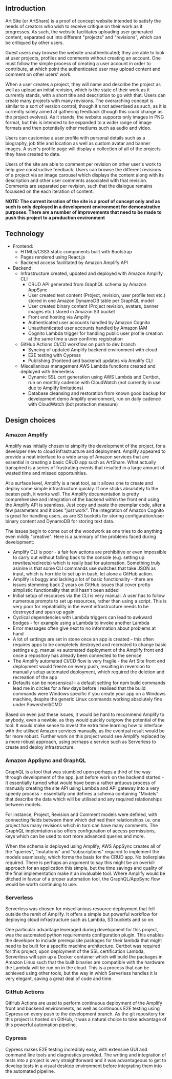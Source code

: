 ## Introduction
Art Site (or ArtShare) is a proof of concept website intended to satisfy the needs of creators who wish to receive critique on their work as it progresses. As such, the website facilitates uploading user generated content, separated out into different "projects" and "revisions", which can be critiqued by other users.

Guest users may browse the website unauthenticated; they are able to look at user projects, profiles and comments without creating an account. One must follow the simple process of creating a user account in order to contribute, at which point the authenticated user may upload content and comment on other users' work.

When a user creates a project, they will name and describe the project as well as upload an initial revision, which is the state of their work as it currently stands, with a short title and description to go with that. Users can create many projects with many revisions. The overarching concept is similar to a sort of version control, though it's not advertised as such, as it is currently solely aimed at gathering feedback (though this could change as the project evolves). As it stands, the website supports only images in PNG format, but this is intended to be expanded to a wider range of image formats and then potentially other mediums such as audio and video.

Users can customise a user profile with personal details such as a biography, job title and location as well as custom avatar and banner images. A user's profile page will display a collection of all of the projects they have created to date.

Users of the site are able to comment per revision on other user's work to help give constructive feedback. Users can browse the different revisions of a project via an image carousel which displays the content along with its description and other user comments associated with that revision. Comments are separated per revision, such that the dialogue remains focussed on the each iteration of content.

**NOTE: The current iteration of the site is a proof of concept only and as such is only deployed in a development environment for demonstrative purposes. There are a number of improvements that need to be made to push this project to a production environment**

## Technology
- Frontend:
  - HTML5/CSS3 static components built with Bootstrap
  - Pages rendered using React.js
  - Backend access facilitated by Amazon Amplify API
- Backend:
  - Infrastructure created, updated and deployed with Amazon Amplify CLI
    - CRUD API generated from GraphQL schema by Amazon AppSync
    - User created text content (Project, revision, user profile text etc.) stored in one Amazon DynamoDB table per GraphQL model
    - User created binary content (Project revision, avatars, banner images etc.) stored in Amazon S3 bucket  
    - Front end hosting via Amplify
    - Authenticated user accounts handled by Amazon Cognito
    - Unauthenticated user accounts handled by Amazon IAM
    - Cognito Lambda trigger for handling public user profile creation at the same time a user confirms registration
  - GitHub Actions CI/CD workflow on push to dev branch
    - Syncing of updated Amplify backend environment with cloud
    - E2E testing with Cypress
    - Publishing (frontend and backend) updates via Amplify CLI
  - Miscellanious management AWS Lambda functions created and deployed with Serverless
    - Dynamic SSL cert generation using AWS Lambda and Certbot, run on monthly cadence with CloudWatch (not currently in use due to Amplify limitations)
    - Database cleansing and restoration from known good backup for development demo Amplify environment, run on daily cadence with CloudWatch (bot protection measure) 

## Design choices
### Amazon Amplify
Amplify was initially chosen to simplify the development of the project, for a developer new to cloud infrastructure and deployment. Amplify appeared to provide a neat interface to a wide array of Amazon services that are essential in creating a basic CRUD app such as ArtShare. What actually transpired is a series of frustrating events that resulted in a large amount of wasted time and missed opportunities.

At a surface level, Amplify is a neat tool, as it allows one to create and deploy some simple infrastructure quickly. If one sticks absolutely to the beaten path, it works well. The Amplify documentation is pretty comprehensive and integration of the backend within the front end using the Amplify API is seamless. Just copy and paste the exemplar code, alter a few parameters and it does "just work". The integration of Amazon Cognito is great for handling users, as are S3 buckets for storing configuration/user binary content and DynamoDB for storing text data.

The issues begin to come out of the woodwork as one tries to do anything even mildly "creative". Here is a summary of the problems faced during development:

- Amplify CLI is poor - a fair few actions are prohibitive or even impossible to carry out without falling back to the console (e.g. setting up rewrites/redirects) which is really bad for automation. Something truly asinine is that some CLI commands use switches that take JSON as input, which is horrible to set up in bash, let alone a GitHub action.
- Amplify is buggy and lacking a lot of basic functionality - there are issues stemming back 2 years on GitHub issues that cover pretty simplistic functionality that still hasn't been added
- Initial setup of resources via the CLI is very manual. A user has to follow numerous prompts to set up resources, rather than using a script. This is very poor for repeatibility in the event infrastructure needs to be destroyed and spun up again
- Cyclical dependencies with Lambda triggers can lead to awkward bodges - for example using a Lambda to invoke another Lambda
- Error messages often give next to no information about problems at hand
- A lot of settings are set in stone once an app is created - this often requires apps to be completely destroyed and recreated to change basic settings e.g. manual vs automated deployment of the Amplify front end once a repository has already been connected to the service
- The Amplify automated CI/CD flow is very fragile - the Art Site front end deployment would freeze on every push, resulting in reversion to manually setup automated deployment, which required the deletion and recreation of the app
- Defaults can be nonsensical - a default setting for npm build commands lead me in circles for a few days before I realised that the build commands were Windows specific if you create your app on a Windows machine, despite the generic Linux commands working absolutely fine under Powershell/CMD

Based on even just these issues, it would be hard to recommend Amplify to anybody, even a newbie, as they would quickly outgrow the potential of the tool. It would make sense to invest the extra time learning how to interface with the utilised Amazon services manually, as the eventual result would be far more robust. Further work on this project would see Amplify replaced by a more robust approach, using perhaps a service such as Serverless to create and deploy infrastructure.

### Amazon AppSync and GraphQL
GraphQL is a tool that was stumbled upon perhaps a third of the way through development of the app, just before work on the backend started - It essentially turned what would have been a rather arduous process of manually creating the site API using Lambda and API gateway into a very speedy process - essentially one defines a schema containing "Models" that describe the data which will be utilised and any required relationships between models.

For instance, Project, Revision and Comment models were defined, with connecting fields between them which defined their relationships i.e. one project has many revisions which in turn can have many comments. The GraphQL implemtation also offers configuration of access permissions, keys which can be used to sort more advanced queries and more.

When the schema is deployed using Amplify, AWS AppSync creates all of the "queries", "mutations" and "subscriptions" required to implement the models seamlessly, which forms the basis for the CRUD app. No boilerplate required. There is perhaps an argument to say this might be an overkill approach for an application this simple, but the time savings and quality of the final implementation make it an invaluable tool. Where Amplify would be ditched in favour of a proper automation tool, the GraphQL/AppSync flow would be worth continuing to use.

### Serverless
Serverless was chosen for miscellanious resource deployment that fell outside the remit of Amplify. It offers a simple but powerful workflow for deploying cloud infrastructure such as Lambda, S3 buckets and so on.

One particular advantage leveraged during development for this project, was the automated python requirements configuration plugin. This enables the developer to include prerequisite packages for their lambda that might need to be built for a specific machine architecture. Certbot was required for this project; upon deployment of the SSL certification Lambda, Serverless will spin up a Docker container which will build the packages in Amazon Linux such that the built binaries are compatible with the hardware the Lambda will be run on in the cloud. This is a process that can be achieved using other tools, but the way in which Serverless handles it is very elegant, saving a great deal of code and time.

### GitHub Actions
GitHub Actions are used to perform continuous deployment of the Amplify front and backend environments, as well as continuous E2E testing using Cypress on every push to the development branch. As the git repository for this project is hosted on GitHub, it was a natural choice to take advantage of this powerful automation pipeline.

### Cypress
Cypress makes E2E testing incredibly easy, with extensive GUI and command line tools and diagnostics provided. The writing and integration of tests into a project is very straightforward and it was advantageous to get to develop tests in a visual desktop environment before integrating them into the automated pipeline.